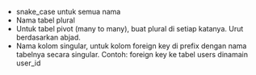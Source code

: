 - snake_case untuk semua nama
- Nama tabel plural
- Untuk tabel pivot (many to many), buat plural di setiap katanya. Urut berdasarkan abjad.
- Nama kolom singular, untuk kolom foreign key di prefix dengan nama tabelnya secara singular.
  Contoh: foreign key ke tabel users dinamain user_id
